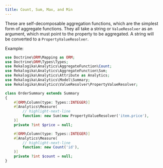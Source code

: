 ```yaml
---
title: Count, Sum, Max, and Min
---
```


These are self-decomposable aggregation functions, which are the simplest form
of aggregate functions. They all take a string or `ValueResolver` as an
argument, which must point to the property to be aggregated. A string will be
converted to a `PropertyValueResolver`.

Example:

```php
use Doctrine\ORM\Mapping as ORM;
use Doctrine\ORM\Types\Types;
use Rekalogika\Analytics\AggregateFunction\Count;
use Rekalogika\Analytics\AggregateFunction\Sum;
use Rekalogika\Analytics\Attribute as Analytics;
use Rekalogika\Analytics\Model\Summary;
use Rekalogika\Analytics\ValueResolver\PropertyValueResolver;

class OrderSummary extends Summary
{
    #[ORM\Column(type: Types::INTEGER)]
    #[Analytics\Measure(
        // highlight-next-line
        function: new Sum(new PropertyValueResolver('item.price'),
    )]
    private ?int $price = null;

    #[ORM\Column(type: Types::INTEGER)]
    #[Analytics\Measure(
        // highlight-next-line
        function: new Count('id'),
    )]
    private ?int $count = null;
}
```